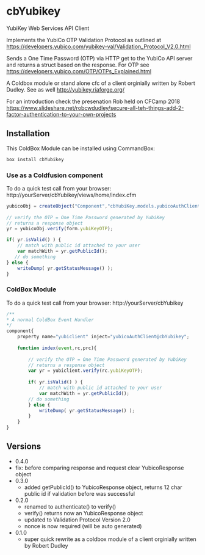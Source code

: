 # cbYubikey
YubiKey Web Services API Client

Implements the YubiCo OTP Validation Protocol as outlined at https://developers.yubico.com/yubikey-val/Validation_Protocol_V2.0.html

Sends a One Time Password (OTP) via HTTP get to the YubiCo API server and returns a struct based on the response. For OTP see https://developers.yubico.com/OTP/OTPs_Explained.html

A Coldbox module or stand alone cfc of a client orginially written by Robert Dudley. See as well http://yubikey.riaforge.org/

For an introduction check the presenation Rob held on CFCamp 2018 https://www.slideshare.net/robcwdudley/secure-all-teh-things-add-2-factor-authentication-to-your-own-projects

## Installation 
This ColdBox Module can be installed using CommandBox:

```bash
box install cbYubikey
```
### Use as a Coldfusion component
To do a quick test call from your browser: http://yourServer/cbYubikey/views/home/index.cfm

```js
yubicoObj = createObject("Component","cbYubiKey.models.yubicoAuthClient").init();
	
// verify the OTP = One Time Password generated by YubiKey
// returns a response object
yr = yubicoObj.verify(form.yubiKeyOTP);

if( yr.isValid() ) {
	// match with public id attached to your user
	var matchWith = yr.getPublicId();
   // do something
} else {
	writeDump( yr.getStatusMessage() );
}

```


### ColdBox Module
To do a quick test call from your browser: http://yourServer/cbYubikey

```js
/**
* A normal ColdBox Event Handler
*/
component{
	property name="yubiclient" inject="yubicoAuthClient@cbYubikey";
	
	function index(event,rc,prc){
			
		// verify the OTP = One Time Password generated by YubiKey
		// returns a response object
		var yr = yubiclient.verify(rc.yubiKeyOTP);
		
		if( yr.isValid() ) {
			// match with public id attached to your user
			var matchWith = yr.getPublicId();		
		// do something
		} else {
			writeDump( yr.getStatusMessage() );
		}
	}
}
```

## Versions
- 0.4.0
 - fix: before comparing response and request clear YubicoResponse object
- 0.3.0
  - added getPublicId() to YubicoResponse object, returns 12 char public id if validation before was successful
- 0.2.0 
  - renamed to authenticate() to verify()
  - verify() returns now an YubicoResponse object
  - updated to Validation Protocol Version 2.0
  - nonce is now required (will be auto generated)
- 0.1.0 
  - super quick rewrite as a coldbox module of a client orginially written by Robert Dudley
